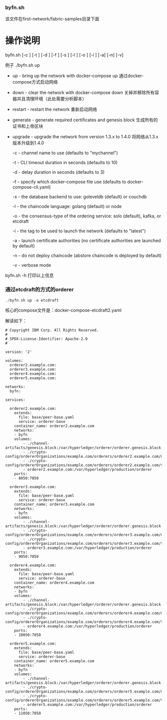### byfn.sh

该文件在first-network/fabric-samples目录下面



# 操作说明

byfn.sh <mode> [-c <channel name>] [-t <timeout>] [-d <delay>] [-f <docker-compose-file>] [-s <dbtype>] [-l <language>] [-o <consensus-type>] [-i <imagetag>] [-a] [-n] [-v] 

<mode>  例子 ./byfn.sh up 

- up - bring up the network with docker-compose up 通过docker-compose方式启动网络

- down - clear the network with docker-compose down   关掉并移除所有容器并且清理环境（此处需要分析脚本）

- restart - restart the network   重新启动网络

- generate - generate required certificates and genesis block 生成所有的证书和上帝区块

- upgrade  - upgrade the network from version 1.3.x to 1.4.0 将网络从1.3.x版本升级到1.4.0


  -c <channel name> - channel name to use (defaults to \"mychannel\")

  -t <timeout> - CLI timeout duration in seconds (defaults to 10)

  -d <delay> - delay duration in seconds (defaults to 3)

  -f <docker-compose-file> - specify which docker-compose file use (defaults to docker-compose-cli.yaml)

  -s <dbtype> - the database backend to use: goleveldb (default) or couchdb

  -l <language> - the chaincode language: golang (default) or node

  -o <consensus-type> - the consensus-type of the ordering service: solo (default), kafka, or etcdraft

  -i <imagetag> - the tag to be used to launch the network (defaults to \"latest\")
  
  -a - launch certificate authorities (no certificate authorities are launched by default)

  -n - do not deploy chaincode (abstore chaincode is deployed by default)

  -v - verbose mode

byfn.sh -h 打印以上信息


### 通过etcdraft的方式的orderer

```a
./byfn.sh up -o etcdraft
```

核心的compose文件是：docker-compose-etcdraft2.yaml

解读如下：

```file
# Copyright IBM Corp. All Rights Reserved.
#
# SPDX-License-Identifier: Apache-2.0
#

version: '2'

volumes:
  orderer2.example.com:
  orderer3.example.com:
  orderer4.example.com:
  orderer5.example.com:

networks:
  byfn:

services:

  orderer2.example.com:
    extends:
      file: base/peer-base.yaml
      service: orderer-base
    container_name: orderer2.example.com
    networks:
    - byfn
    volumes:
        - ./channel-artifacts/genesis.block:/var/hyperledger/orderer/orderer.genesis.block
        - ./crypto-config/ordererOrganizations/example.com/orderers/orderer2.example.com/msp:/var/hyperledger/orderer/msp
        - ./crypto-config/ordererOrganizations/example.com/orderers/orderer2.example.com/tls/:/var/hyperledger/orderer/tls
        - orderer2.example.com:/var/hyperledger/production/orderer
    ports:
    - 8050:7050

  orderer3.example.com:
    extends:
      file: base/peer-base.yaml
      service: orderer-base
    container_name: orderer3.example.com
    networks:
    - byfn
    volumes:
        - ./channel-artifacts/genesis.block:/var/hyperledger/orderer/orderer.genesis.block
        - ./crypto-config/ordererOrganizations/example.com/orderers/orderer3.example.com/msp:/var/hyperledger/orderer/msp
        - ./crypto-config/ordererOrganizations/example.com/orderers/orderer3.example.com/tls/:/var/hyperledger/orderer/tls
        - orderer3.example.com:/var/hyperledger/production/orderer
    ports:
    - 9050:7050

  orderer4.example.com:
    extends:
      file: base/peer-base.yaml
      service: orderer-base
    container_name: orderer4.example.com
    networks:
    - byfn
    volumes:
        - ./channel-artifacts/genesis.block:/var/hyperledger/orderer/orderer.genesis.block
        - ./crypto-config/ordererOrganizations/example.com/orderers/orderer4.example.com/msp:/var/hyperledger/orderer/msp
        - ./crypto-config/ordererOrganizations/example.com/orderers/orderer4.example.com/tls/:/var/hyperledger/orderer/tls
        - orderer4.example.com:/var/hyperledger/production/orderer
    ports:
    - 10050:7050

  orderer5.example.com:
    extends:
      file: base/peer-base.yaml
      service: orderer-base
    container_name: orderer5.example.com
    networks:
    - byfn
    volumes:
        - ./channel-artifacts/genesis.block:/var/hyperledger/orderer/orderer.genesis.block
        - ./crypto-config/ordererOrganizations/example.com/orderers/orderer5.example.com/msp:/var/hyperledger/orderer/msp
        - ./crypto-config/ordererOrganizations/example.com/orderers/orderer5.example.com/tls/:/var/hyperledger/orderer/tls
        - orderer5.example.com:/var/hyperledger/production/orderer
    ports:
    - 11050:7050

```


